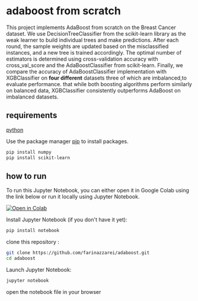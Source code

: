 # adaboost from scratch

This project implements AdaBoost from scratch on the Breast Cancer dataset.
We use DecisionTreeClassifier from the scikit-learn library as the weak learner to build individual trees and make
predictions.
After each round, the sample weights are updated based on the misclassified instances, and a new tree is trained
accordingly.
The optimal number of estimators is determined using cross-validation accuracy with cross_val_score and the
AdaBoostClassifier from scikit-learn.
Finally, we compare the accuracy of AdaBoostClassifier implementation with XGBClassifier on **four different** datasets
three
of which are imbalanced,to evaluate performance. that while both boosting algorithms perform similarly on balanced data,
XGBClassifier consistently outperforms AdaBoost on imbalanced datasets.

## requirements

[python](https://www.python.org/downloads/)

Use the package manager [pip](https://pip.pypa.io/en/stable/) to install packages.

```bash
pip install numpy
pip install scikit-learn
```

## how to run

To run this Jupyter Notebook, you can either open it in Google Colab using the link below or run it locally using
Jupyter Notebook.

[![Open in Colab](https://colab.research.google.com/assets/colab-badge.svg)](https://colab.research.google.com/github/farinazzarei/adaboost/blob/main/adaboost-from-scratch.ipynb)

Install Jupyter Notebook (if you don't have it yet):

```bash
pip install notebook
```

clone this repository :

```bash
git clone https://github.com/farinazzarei/adaboost.git
cd adaboost
```

Launch Jupyter Notebook:

```bash
jupyter notebook
```

open the notebook file in your browser 

